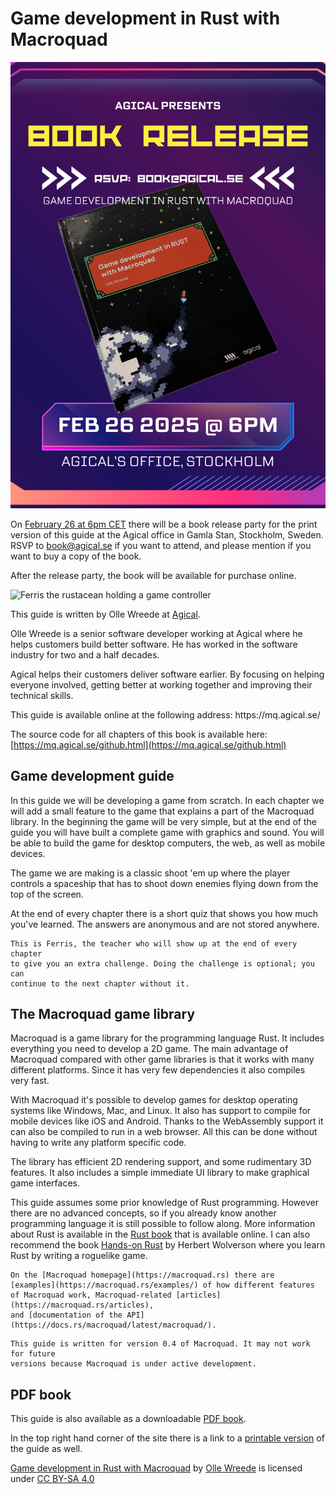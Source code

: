 # Game development in Rust with Macroquad

<div class="noprint">

![Book release February 26 at 6pm at the Agical office, RSVP to book@agical.se](images/book-release-english.png)

On [February 26 at 6pm CET](https://events.agical.se/events/bokslapp-game-development-in-rust-with-macroquad-20250226/) there will be a book release party for the print version
of this guide at the Agical office in Gamla Stan, Stockholm, Sweden. RSVP to
[book@agical.se](mailto:book@agical.se) if you want to attend, and please
mention if you want to buy a copy of the book.

After the release party, the book will be available for purchase online.

</div>

![Ferris the rustacean holding a game controller](images/ferris-gamer.png#center)

This guide is written by Olle Wreede at [Agical](https://www.agical.se/).

Olle Wreede is a senior software developer working at Agical where he helps
customers build better software. He has worked in the software industry for
two and a half decades.

Agical helps their customers deliver software earlier. By focusing on helping
everyone involved, getting better at working together and improving their
technical skills.

<div class="onlyprint">
This guide is available online at the following address:  
https://mq.agical.se/
</div>

The source code for all chapters of this book is available here:  
[https://mq.agical.se/github.html](https://mq.agical.se/github.html)

<div class="page-break"></div>

## Game development guide

In this guide we will be developing a game from scratch. In each chapter we
will add a small feature to the game that explains a part of the Macroquad
library. In the beginning the game will be very simple, but at the end of the
guide you will have built a complete game with graphics and sound. You will be
able to build the game for desktop computers, the web, as well as mobile
devices.

The game we are making is a classic shoot 'em up where the player controls a
spaceship that has to shoot down enemies flying down from the top of the
screen.

<div class="noprint">
At the end of every chapter there is a short quiz that shows you how much
you've learned. The answers are anonymous and are not stored anywhere.
</div>

```admonish tip title="Challenge" class="challenge"
This is Ferris, the teacher who will show up at the end of every chapter
to give you an extra challenge. Doing the challenge is optional; you can
continue to the next chapter without it.
```

## The Macroquad game library

Macroquad is a game library for the programming language Rust. It includes
everything you need to develop a 2D game. The main advantage of Macroquad
compared with other game libraries is that it works with many different
platforms. Since it has very few dependencies it also compiles very fast.

With Macroquad it's possible to develop games for desktop operating systems
like Windows, Mac, and Linux. It also has support to compile for mobile
devices like iOS and Android. Thanks to the WebAssembly support it can also
be compiled to run in a web browser. All this can be done without having to
write any platform specific code.

The library has efficient 2D rendering support, and some rudimentary 3D
features. It also includes a simple immediate UI library to make graphical
game interfaces.

This guide assumes some prior knowledge of Rust programming. However there are
no advanced concepts, so if you already know another programming language it
is still possible to follow along. More information about Rust is available in
the [Rust book](https://doc.rust-lang.org/book/) that is available online. I
can also recommend the book [Hands-on Rust](https://hands-on-rust.com/) by
Herbert Wolverson where you learn Rust by writing a roguelike game.

```admonish info title="Find more info on the Macroquad homepage"
On the [Macroquad homepage](https://macroquad.rs) there are
[examples](https://macroquad.rs/examples/) of how different features
of Macroquad work, Macroquad-related [articles](https://macroquad.rs/articles),
and [documentation of the API](https://docs.rs/macroquad/latest/macroquad/).
```

```admonish note title="Macroquad version 0.4"
This guide is written for version 0.4 of Macroquad. It may not work for future
versions because Macroquad is under active development.
```

## PDF book

This guide is also available as a downloadable [PDF book](https://mq.agical.se/pdf/output.pdf).

<div class="noprint">
In the top right hand corner of the site there is a link to a
<a href="print.html">printable version</a> of the guide as well.
</div>

<p xmlns:cc="http://creativecommons.org/ns#" xmlns:dct="http://purl.org/dc/terms/"><a property="dct:title" rel="cc:attributionURL" href="https://mq.agical.se/">Game development in Rust with Macroquad</a> by <a rel="cc:attributionURL dct:creator" property="cc:attributionName" href="https://olle.wreede.se/">Olle Wreede</a> is licensed under <a href="https://creativecommons.org/licenses/by-sa/4.0/?ref=chooser-v1" target="_blank" rel="license noopener noreferrer" style="display:inline-block;">CC BY-SA 4.0<img style="height:22px!important;margin-left:3px;vertical-align:text-bottom;" src="https://mirrors.creativecommons.org/presskit/icons/cc.svg?ref=chooser-v1" alt=""><img style="height:22px!important;margin-left:3px;vertical-align:text-bottom;" src="https://mirrors.creativecommons.org/presskit/icons/by.svg?ref=chooser-v1" alt=""><img style="height:22px!important;margin-left:3px;vertical-align:text-bottom;" src="https://mirrors.creativecommons.org/presskit/icons/sa.svg?ref=chooser-v1" alt=""></a></p>

